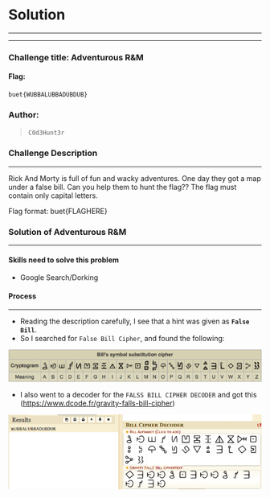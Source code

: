 # Solution

---

---

### Challenge title: Adventurous R&M

#### Flag: 
```
buet{WUBBALUBBADUBDUB}
```

### Author:


>`C0d3Hunt3r`


### Challenge Description

---
Rick And Morty is full of fun and wacky adventures. One day they got a map under a false bill. Can you help them to hunt the flag??
The flag must contain only capital letters.

Flag format: buet{FLAGHERE}

### Solution of Adventurous R&M

---

#### Skills need to solve this problem

- Google Search/Dorking

#### Process

---

+ Reading the description carefully, I see that a hint was given as **`False Bill`**.
+ So I searched for `False Bill Cipher`, and found the following: 
  
![runes](./Photos/image-25.png)

+ I also went to a decoder for the `FALSS BILL CIPHER DECODER` and got this (https://www.dcode.fr/gravity-falls-bill-cipher)

![solve](./Photos/solve.PNG)
